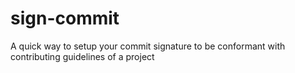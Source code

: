 # sign-commit
A quick way to setup your commit signature to be conformant with contributing guidelines of a project

